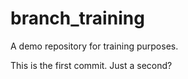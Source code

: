 # branch_training
A demo repository for training purposes.

This is the first commit. Just a second?